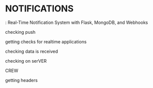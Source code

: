 # NOTIFICATIONS
: Real-Time Notification System with Flask, MongoDB, and Webhooks


checking push

getting checks for realtime applications

checking data is received

checking on serVER


CREW

getting headers 
